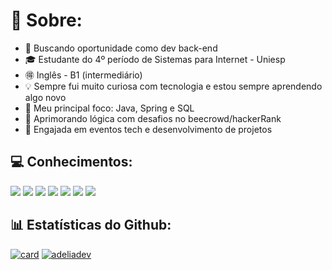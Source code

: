 # 📝 Sobre:
* 🔎 Buscando oportunidade como dev back-end
* 🎓 Estudante do 4º período de Sistemas para Internet - Uniesp
* 🉐 Inglês - B1 (intermediário)
* 💡 Sempre fui muito curiosa com tecnologia e estou sempre aprendendo algo novo
* 🎯 Meu principal foco: Java, Spring e SQL
* 🧠 Aprimorando lógica com desafios no beecrowd/hackerRank
* 🤝 Engajada em eventos tech e desenvolvimento de projetos

## 💻 Conhecimentos:
<p>
  <img src="https://img.shields.io/badge/Java-ED8B00?style=for-the-badge&logo=openjdk&logoColor=white">
  <img src="https://img.shields.io/badge/Spring-6DB33F?style=for-the-badge&logo=spring&logoColor=white">
  <img src="https://img.shields.io/badge/Python-14354C?style=for-the-badge&logo=python&logoColor=white">
  <img src="https://img.shields.io/badge/Microsoft_SQL_Server-CC2927?style=for-the-badge&logo=microsoft-sql-server&logoColor=white">
  <img src="https://img.shields.io/badge/HTML5-CC0000?style=for-the-badge&logo=html5&logoColor=white">
  <img src="https://img.shields.io/badge/CSS3-1572B6?style=for-the-badge&logo=css3&logoColor=white">
  <img src="https://img.shields.io/badge/Git-E34F26?style=for-the-badge&logo=git&logoColor=white">
</p>

## 📊 Estatísticas do Github:
[![card](https://github-readme-stats.vercel.app/api?username=adeliadev&theme=dark&show_icons=true)](https://github.com/anuraghazra/github-readme-stats)
[![adeliadev](https://github-readme-stats.vercel.app/api/top-langs/?username=adeliadev&layout=compact&theme=dark)](https://github.com/anuraghazra/github-readme-stats)
